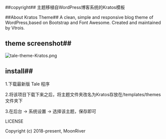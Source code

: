 ##copyright##
主题移植自WordPress博客系统的Kratos模板


##About Kratos Theme##
A clean, simple and responsive blog theme of WordPress,based on Bootstrap and Font Awesome. Created and maintained by Vtrois.


## theme screenshot##
![tale-theme-Kratos.png](https://raw.githubusercontent.com/zoujiayu/tale-theme-Kratos/master/screenshot.png)


## install##
1.下载最新版 Tale 程序

2.将该项目下载下来之后，将主题文件夹改名为Kratos存放在/templates/themes 文件夹下

3.在后台 -> 系统设置 -> 选择该主题，保存即可


 LICENSE

Copyright (c) 2018-present, MoonRiver